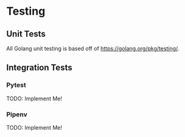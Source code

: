 # Testing

## Unit Tests

All Golang unit testing is based off of <https://golang.org/pkg/testing/>.

## Integration Tests

### Pytest

TODO: Implement Me!

### Pipenv

TODO: Implement Me!